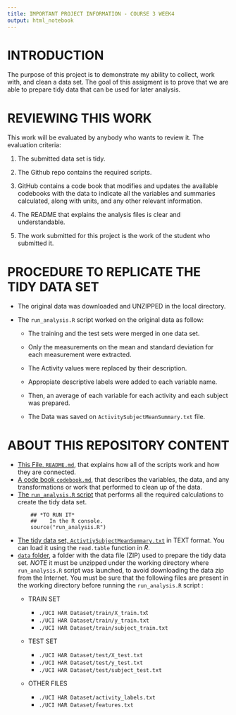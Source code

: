 ```yaml
---
title: IMPORTANT PROJECT INFORMATION - COURSE 3 WEEK4
output: html_notebook
---
```


# INTRODUCTION
The purpose of this project is to demonstrate my ability to collect, work with, and clean a data set. The goal of this assigment is to prove that we are able to prepare tidy data that can be used for later analysis. 

# REVIEWING THIS WORK
This work will be evaluated by anybody who wants to review it. The evaluation criteria:

1. The submitted data set is tidy.

2. The Github repo contains the required scripts.

3. GitHub contains a code book that modifies and updates the available codebooks with the data to indicate all the variables and summaries calculated, along with units, and any other relevant information.

4. The README that explains the analysis files is clear and understandable.

5. The work submitted for this project is the work of the student who submitted it.

# PROCEDURE TO REPLICATE THE TIDY DATA SET

* The original data was downloaded and UNZIPPED in the local directory.

* The `run_analysis.R` script worked on the original data as follow: 
  
  * The training and the test sets were merged in one data set.

  * Only the measurements on the mean and standard deviation for each measurement were extracted.

  * The Activity values were replaced by their description.

  * Appropiate descriptive labels were added to each variable name.

  * Then, an  average of each variable for each activity and each subject was prepared. 

  * The Data was saved on `ActivitySubjectMeanSummary.txt` file.


# ABOUT THIS REPOSITORY CONTENT

* [This File, `README.md`](./readme.md), that explains how all of the scripts work and how they are connected.
* [A code book `codebook.md`](./codebook.md), that describes the variables, the data, and any transformations or work that performed to clean up of the data. 
* [The `run_analysis.R` script](./run_analysis.R) that performs all the required calculations to create the tidy data set.
  ```
      ## *TO RUN IT*
      ##    In the R console.
      source("run_analysis.R")
  ```
* [The tidy data set, `ActivtiySubjectMeanSummary.txt`](./ActivitySubjectMeanSummary.txt) in TEXT format. You can load it using the `read.table` function in *R*.
* [`data` folder](./data), a folder with the data file (ZIP) used to prepare the tidy data set. 
    *NOTE* it must be unzipped under the working directory where `run_analysis.R` script was launched, to avoid downloading the data zip from the Internet. You must be sure that the following files are present in the working directory before running the `run_analysis.R` script :
    * TRAIN SET 
      - `./UCI HAR Dataset/train/X_train.tx`t
      - `./UCI HAR Dataset/train/y_train.txt`
      - `./UCI HAR Dataset/train/subject_train.txt` 
      
    * TEST SET
      - `./UCI HAR Dataset/test/X_test.txt`
      - `./UCI HAR Dataset/test/y_test.txt`
      - `./UCI HAR Dataset/test/subject_test.txt`
    * OTHER FILES
      - `./UCI HAR Dataset/activity_labels.txt`
      - `./UCI HAR Dataset/features.txt`
